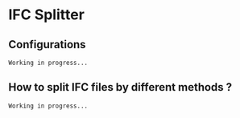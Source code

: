 # IFC Splitter

## Configurations

```
Working in progress...
```

## How to split IFC files by different methods ?

```
Working in progress...
```

